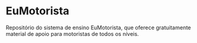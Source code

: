 # EuMotorista
Repositório do sistema de ensino EuMotorista, que oferece gratuitamente material de apoio para motoristas de todos os níveis.
